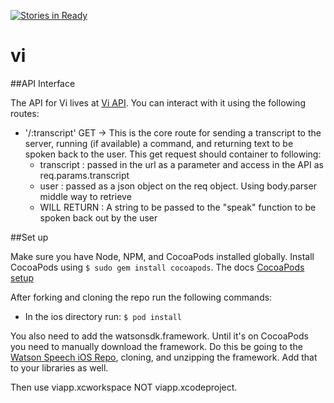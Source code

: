 [![Stories in Ready](https://badge.waffle.io/brawnyelectron/vi.png?label=ready&title=Ready)](https://waffle.io/brawnyelectron/vi)
# vi

##API Interface

The API for Vi lives at [Vi API](http://viapi.io). You can interact with it using the following routes:

- '/:transcript' GET -> This is the core route for sending a transcript to the server, running (if available) a command, and returning text to be spoken back to the user. This get request should container to following:
  - transcript : passed in the url as a parameter and access in the API as req.params.transcript
  - user : passed as a json object on the req object. Using body.parser middle way to retrieve
  - WILL RETURN : A string to be passed to the "speak" function to be spoken back out by the user

##Set up

Make sure you have Node, NPM, and CocoaPods installed globally. Install CocoaPods using `$ sudo gem install cocoapods`. The docs [CocoaPods setup](http://guides.cocoapods.org/using/getting-started.html)

After forking and cloning the repo run the following commands:

- In the ios directory run: `$ pod install`

You also need to add the watsonsdk.framework. Until it's on CocoaPods you need to manually download the framework. Do this be going to the [Watson Speech iOS Repo](https://github.com/watson-developer-cloud/speech-ios-sdk), cloning, and unzipping the framework. Add that to your libraries as well.

Then use viapp.xcworkspace NOT viapp.xcodeproject.
